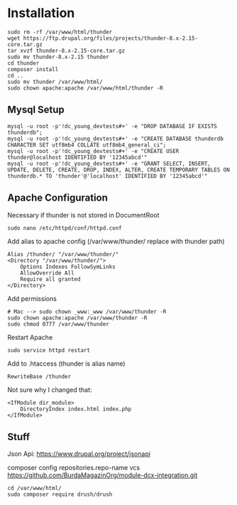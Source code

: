 # Installation

    sudo rm -rf /var/www/html/thunder
    wget https://ftp.drupal.org/files/projects/thunder-8.x-2.15-core.tar.gz
    tar xvzf thunder-8.x-2.15-core.tar.gz
    sudo mv thunder-8.x-2.15 thunder
    cd thunder
    composer install
    cd ..
    sudo mv thunder /var/www/html/
    sudo chown apache:apache /var/www/html/thunder -R


## Mysql Setup

    mysql -u root -p'!dc_young_devtests#+' -e "DROP DATABASE IF EXISTS thunderdb";
    mysql -u root -p'!dc_young_devtests#+' -e "CREATE DATABASE thunderdb CHARACTER SET utf8mb4 COLLATE utf8mb4_general_ci";
    mysql -u root -p'!dc_young_devtests#+' -e "CREATE USER thunder@localhost IDENTIFIED BY '12345abcd'"
    mysql -u root -p'!dc_young_devtests#+' -e "GRANT SELECT, INSERT, UPDATE, DELETE, CREATE, DROP, INDEX, ALTER, CREATE TEMPORARY TABLES ON thunderdb.* TO 'thunder'@'localhost' IDENTIFIED BY '12345abcd'"


## Apache Configuration

Necessary if thunder is not stored in DocumentRoot

    sudo nano /etc/httpd/conf/httpd.conf

Add alias to apache config (/var/www/thunder/ replace with thunder path)

    Alias /thunder/ "/var/www/thunder/"
    <Directory "/var/www/thunder/">
        Options Indexes FollowSymLinks
        AllowOverride All
        Require all granted
    </Directory>

Add permissions

    # Mac --> sudo chown _www:_www /var/www/thunder -R
    sudo chown apache:apache /var/www/thunder -R
    sudo chmod 0777 /var/www/thunder

Restart Apache

    sudo service httpd restart

Add to .htaccess (thunder is alias name)

    RewriteBase /thunder

Not sure why I changed that:

    <IfModule dir_module>
        DirectoryIndex index.html index.php
    </IfModule>


## Stuff

Json Api: https://www.drupal.org/project/jsonapi

composer config repositories.repo-name vcs https://github.com/BurdaMagazinOrg/module-dcx-integration.git

    cd /var/www/html/
    sudo composer require drush/drush
